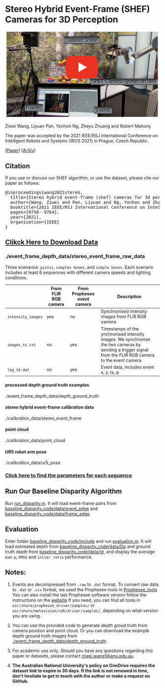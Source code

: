 # Stereo Hybrid Event-Frame (SHEF) Cameras for 3D Perception
<p align="center">
  <a href="https://www.youtube.com/watch?v=Azu7rJSPGNc">
    <img src="figures/video_thumbnail.png" alt="Stereo Hybrid Event-Frame (SHEF) Cameras for 3D Perception" width="500"/>
  </a>
</p>



Ziwei Wang, Liyuan Pan, Yonhon Ng, Zheyu Zhuang and Robert Mahony

The paper was accepted by the 2021 IEEE/RSJ International Conference on Intelligent Robots and Systems (IROS 2021) in Prague, Czech Republic.

[[Paper](https://ieeexplore.ieee.org/abstract/document/9636312)]
[[ArXiv](https://arxiv.org/abs/2110.04988)]


## Citation 
If you use or discuss our SHEF algorithm, or use the dataset, please cite our paper as follows:
<pre>
@inproceedings{wang2021stereo,
  title={Stereo hybrid event-frame (shef) cameras for 3d perception},
  author={Wang, Ziwei and Pan, Liyuan and Ng, Yonhon and Zhuang, Zheyu and Mahony, Robert},
  booktitle={2021 IEEE/RSJ International Conference on Intelligent Robots and Systems (IROS)},
  pages={9758--9764},
  year={2021},
  organization={IEEE}
}
</pre>



## [Clikck Here to Download Data](https://anu365-my.sharepoint.com/:f:/g/personal/u6456661_anu_edu_au/EuotzBGRLk1AhfOe9LlZuSQBVtis9MH86vz1DQgt8hzQPA?e=jhRg1h) 

### ./event_frame_depth_data/stereo_event_frame_raw_data

Three scenarios: `picnic`, `complex boxes`, and `simple boxes`.
Each scenario includes at least 6 sequences with different camera speeds and lighting conditions.


|                      | From FLIR RGB camera | From Prophesee event camera | Description                                                                                             |
|----------------------|----------------------|-----------------------------|---------------------------------------------------------------------------------------------------------| 
| `intensity_images`  | yes                     | no                          |Synchronised intensity images from FLIR RGB camera |
| `images_ts.txt`     | no                      | yes                         |Timestamps of the ynchronised intensity images. We synchronise the two cameras by sending a trigger signal from the FLIR RGB camera to the event camera. |
| `log_td.dat`        | no                      | yes                         |Event data, includes event x, y, ts, p |                                             
#### processed depth ground truth examples
./event_frame_depth_data/depth_ground_truth

#### stereo hybrid event-frame calibration data
./calibration_data/stereo_event_frame

#### point cloud
./calibration_data/point_cloud

#### UR5 robot arm pose
./calibration_data/ur5_pose

### [Click here to find the parameters for each sequence](https://docs.google.com/spreadsheets/d/1so2S-R-0OyHtPx6rzRnHimwNJFnQP-UNSiHOV1cqRFM/edit?usp=sharing)

## Run Our Baseline Disparity Algorithm
Run [run_disparity.m](https://github.com/ziweiWWANG/SHEF/tree/master/baseline_disparity_code/run_disparity.m).
It will load event-frame pairs from [baseline_disparity_code/data/event_edge](https://github.com/ziweiWWANG/SHEF/tree/master/baseline_disparity_code/data/event_edge) and [baseline_disparity_code/data/frame_edge](https://github.com/ziweiWWANG/SHEF/tree/master/baseline_disparity_code/data/frame_edge).


## Evaluation
Enter folder [baseline_disparity_code/include](https://github.com/ziweiWWANG/SHEF/tree/master/baseline_disparity_code/include) and run [evaluation.m](https://github.com/ziweiWWANG/SHEF/tree/master/baseline_disparity_code/include/evaluation.m).
It will load estimated depth from [baseline_disparity_code/data/Dp](https://github.com/ziweiWWANG/SHEF/tree/master/baseline_disparity_code/data/Dp) and ground truth depth from [baseline_disparity_code/data/gt](https://github.com/ziweiWWANG/SHEF/tree/master/baseline_disparity_code/data/gt), and display the average `bad-p`, `RMSE` and `inlier ratio` performance.

## Notes: 
1. Events are decompressed from `.raw` to `.dat` format. To convert raw data to `.dat` or `.csv` format, we used the Prophesee tools in [Prophesee_tools](https://anu365-my.sharepoint.com/:f:/g/personal/u6456661_anu_edu_au/EuotzBGRLk1AhfOe9LlZuSQBVtis9MH86vz1DQgt8hzQPA?e=jhRg1h)
You can also install the last Prophesee software version follow the instructions on the [website](https://www.prophesee.ai/)
If you need, you can find all tools in `usr/share/prophesee_driver/samples/` or `usr/share/metavision/sdk/driver/samples/`, depending on what version you are using.

2. You can use the provided code to generate depth groud truth from camera position and point cloud. Or you can download the example depth ground truth images from [./event_frame_depth_data/depth_ground_truth](https://anu365-my.sharepoint.com/:f:/g/personal/u6456661_anu_edu_au/EuotzBGRLk1AhfOe9LlZuSQBVtis9MH86vz1DQgt8hzQPA?e=jhRg1h).

3. For academic use only. Should you have any questions regarding this paper or datasets, please contact [ziwei.wang1@anu.edu.au](ziwei.wang1@anu.edu.au).
4. **The Australian National University's policy on OneDrive requires the dataset link to expire in 30 days. If the link is not renewed in time, don't hesitate to get in touch with the author or make a request on GitHub.**
